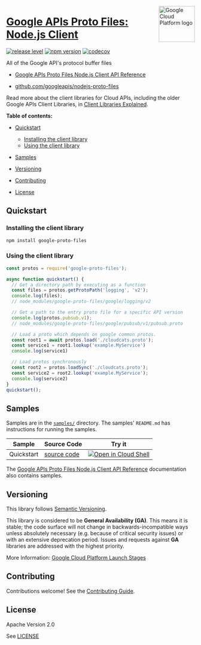 [//]: # "This README.md file is auto-generated, all changes to this file will be lost."
[//]: # "To regenerate it, use `python -m synthtool`."
<img src="https://avatars2.githubusercontent.com/u/2810941?v=3&s=96" alt="Google Cloud Platform logo" title="Google Cloud Platform" align="right" height="96" width="96"/>

# [Google APIs Proto Files: Node.js Client](https://github.com/googleapis/nodejs-proto-files)

[![release level](https://img.shields.io/badge/release%20level-general%20availability%20%28GA%29-brightgreen.svg?style=flat)](https://cloud.google.com/terms/launch-stages)
[![npm version](https://img.shields.io/npm/v/google-proto-files.svg)](https://www.npmjs.org/package/google-proto-files)
[![codecov](https://img.shields.io/codecov/c/github/googleapis/nodejs-proto-files/master.svg?style=flat)](https://codecov.io/gh/googleapis/nodejs-proto-files)




All of the Google API's protocol buffer files


* [Google APIs Proto Files Node.js Client API Reference][client-docs]

* [github.com/googleapis/nodejs-proto-files](https://github.com/googleapis/nodejs-proto-files)

Read more about the client libraries for Cloud APIs, including the older
Google APIs Client Libraries, in [Client Libraries Explained][explained].

[explained]: https://cloud.google.com/apis/docs/client-libraries-explained

**Table of contents:**


* [Quickstart](#quickstart)

  * [Installing the client library](#installing-the-client-library)
  * [Using the client library](#using-the-client-library)
* [Samples](#samples)
* [Versioning](#versioning)
* [Contributing](#contributing)
* [License](#license)

## Quickstart

### Installing the client library

```bash
npm install google-proto-files
```


### Using the client library

```javascript
const protos = require('google-proto-files');

async function quickstart() {
  // Get a directory path by executing as a function
  const files = protos.getProtoPath('logging', 'v2');
  console.log(files);
  // node_modules/google-proto-files/google/logging/v2

  // Get a path to the entry proto file for a specific API version
  console.log(protos.pubsub.v1);
  // node_modules/google-proto-files/google/pubsub/v1/pubsub.proto

  // Load a proto which depends on google common protos.
  const root1 = await protos.load('./cloudcats.proto');
  const service1 = root1.lookup('example.MyService')
  console.log(service1)

  // Load protos synchronously
  const root2 = protos.loadSync('./cloudcats.proto');
  const service2 = root2.lookup('example.MyService');
  console.log(service2)
}
quickstart();

```



## Samples

Samples are in the [`samples/`](https://github.com/googleapis/nodejs-proto-files/tree/master/samples) directory. The samples' `README.md`
has instructions for running the samples.

| Sample                      | Source Code                       | Try it |
| --------------------------- | --------------------------------- | ------ |
| Quickstart | [source code](https://github.com/googleapis/nodejs-proto-files/blob/master/samples/quickstart.js) | [![Open in Cloud Shell][shell_img]](https://console.cloud.google.com/cloudshell/open?git_repo=https://github.com/googleapis/nodejs-proto-files&page=editor&open_in_editor=samples/quickstart.js,samples/README.md) |



The [Google APIs Proto Files Node.js Client API Reference][client-docs] documentation
also contains samples.

## Versioning

This library follows [Semantic Versioning](http://semver.org/).


This library is considered to be **General Availability (GA)**. This means it
is stable; the code surface will not change in backwards-incompatible ways
unless absolutely necessary (e.g. because of critical security issues) or with
an extensive deprecation period. Issues and requests against **GA** libraries
are addressed with the highest priority.





More Information: [Google Cloud Platform Launch Stages][launch_stages]

[launch_stages]: https://cloud.google.com/terms/launch-stages

## Contributing

Contributions welcome! See the [Contributing Guide](https://github.com/googleapis/nodejs-proto-files/blob/master/CONTRIBUTING.md).

## License

Apache Version 2.0

See [LICENSE](https://github.com/googleapis/nodejs-proto-files/blob/master/LICENSE)

[client-docs]: https://googleapis.dev/nodejs/nodejs-proto-files/latest#reference

[shell_img]: https://gstatic.com/cloudssh/images/open-btn.png
[projects]: https://console.cloud.google.com/project
[billing]: https://support.google.com/cloud/answer/6293499#enable-billing

[auth]: https://cloud.google.com/docs/authentication/getting-started

<a name="reference"></a>
